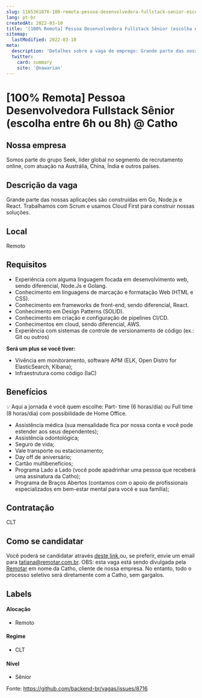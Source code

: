 ```yaml
---
slug: 1165361876-100-remota-pessoa-desenvolvedora-fullstack-senior-escolha-entre-6h-ou-8h-at-catho
lang: pt-br
createdAt: 2022-03-10
title: '[100% Remota] Pessoa Desenvolvedora Fullstack Sênior (escolha entre 6h ou 8h) @ Catho - Vaga de Emprego'
sitemap:
  lastModified: 2022-03-10
meta:
  description: 'Detalhes sobre a vaga de emprego: Grande parte das nossas aplicações são construídas em Go, Node.js e React. Trabalhamos com Scrum e usamos Cloud First para construir nossas soluções.'
  twitter:
    card: summary
    site: '@nawarian'
---
```


# [100% Remota] Pessoa Desenvolvedora Fullstack Sênior (escolha entre 6h ou 8h) @ Catho

## Nossa empresa

 Somos parte do grupo Seek, líder global no segmento de recrutamento online, com atuação na Austrália, China, Índia e outros países.

## Descrição da vaga

Grande parte das nossas aplicações são construídas em Go, Node.js e React.
Trabalhamos com Scrum e usamos Cloud First para construir nossas soluções.

## Local

Remoto

## Requisitos

- Experiência com alguma linguagem focada em desenvolvimento web, sendo diferencial, Node.Js e Golang.
- Conhecimento em linguagens de marcação e formatação Web (HTML e CSS).
- Conhecimento em frameworks de front-end, sendo diferencial, React.
- Conhecimento em Design Patterns (SOLID).
- Conhecimento em criação e configuração de pipelines CI/CD.
- Conhecimentos em cloud, sendo diferencial, AWS.
- Experiência com sistemas de controle de versionamento de código (ex.: Git ou outros)

**Será um plus se você tiver:**

- Vivência em monitoramento, software APM (ELK, Open Distro for ElasticSearch, Kibana);
- Infraestrutura como código (IaC)

## Benefícios

💡 Aqui a jornada é você quem escolhe: Part- time (6 horas/dia) ou Full time (8 horas/dia) com possibilidade de Home Office.

- Assistência médica (sua mensalidade fica por nossa conta e você pode estender aos seus dependentes);
- Assistência odontológica;
- Seguro de vida;
- Vale transporte ou estacionamento;
- Day off de aniversário;
- Cartão multibenefícios;
- Programa Lado a Lado (você pode apadrinhar uma pessoa que receberá uma assinatura da Catho);
- Programa de Braços Abertos (contamos com o apoio de profissionais especializados em bem-estar mental para você e sua família);

## Contratação

CLT

## Como se candidatar

Você poderá se candidatar através [deste link ](https://bit.ly/3pU3HKB)ou, se preferir, envie um email para [tatiana@remotar.com.br](mailto:tatiana@remotar.com.br).
OBS: esta vaga está sendo divulgada pela [Remotar](https://remotar.com.br/?utm_source=github) em nome da Catho, cliente de nossa empresa. No entanto, todo o processo seletivo será diretamente com a Catho, sem gargalos.

## Labels
<!-- retire os labels que não fazem sentido à vaga -->

#### Alocação
- Remoto

#### Regime
- CLT

#### Nível
- Sênior





Fonte: https://github.com/backend-br/vagas/issues/8716